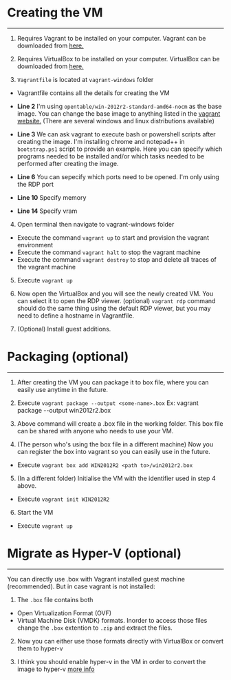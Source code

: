 # Creating the VM
---

1. Requires Vagrant to be installed on your computer. Vagrant can be downloaded
from [here.](https://www.vagrantup.com/)

2. Requires VirtualBox to be installed on your computer. VirtualBox can be
downloaded from [here.](https://www.virtualbox.org/)

3. `Vagrantfile` is located at `vagrant-windows` folder

- Vagrantfile contains all the details for creating the VM

- **Line 2** I'm using `opentable/win-2012r2-standard-amd64-nocm` as the base image. You can change the base image to anything listed in the [vagrant website.](https://app.vagrantup.com/boxes/search) (There are several windows and linux distributions available)

- **Line 3** We can ask vagrant to execute bash or powershell scripts after creating the image. I'm installing chrome and notepad++ in `bootstrap.ps1` script to provide an example. Here you can specify which programs needed to be installed and/or which tasks needed to be performed after creating the image.

- **Line 6** You can sepecify which ports need to be opened. I'm only using the RDP port

- **Line 10** Specify memory

- **Line 14** Specify vram

4. Open terminal then navigate to vagrant-windows folder

- Execute the command `vagrant up` to start and provision the vagrant environment
- Execute the command `vagrant halt` to stop the vagrant machine
- Execute the command `vagrant destroy` to stop and delete all traces of the vagrant machine

5. Execute `vagrant up`
6. Now open the VirtualBox and you will see the newly created VM. You can select it to open the RDP viewer.
(optional) `vagrant rdp` command should do the same thing using the default RDP viewer, but you may need to define a hostname in Vagrantfile.

7. (Optional) Install guest additions.

# Packaging (optional)
---

1. After creating the VM you can package it to box file, where you can easily use anytime in the future.

2. Execute `vagrant package --output <some-name>.box` Ex: vagrant package --output win2012r2.box

3. Above command will create a .box file in the working folder. 
This box file can be shared with anyone who needs to use your VM.

4. (The person who's using the box file in a different machine) 
Now you can register the box into vagrant so you can easily use in the future.

- Execute `vagrant box add WIN2012R2 <path to>/win2012r2.box`

5. (In a different folder) Initialise the VM with the identifier used in step 4 above.
- Execute `vagrant init WIN2012R2`

6. Start the VM

- Execute `vagrant up`

# Migrate as Hyper-V (optional)
---
You can directly use .box with Vagrant installed guest machine (recommended). 
But in case vagrant is not installed:

1. The `.box` file contains both
- Open Virtualization Format (OVF)
- Virtual Machine Disk (VMDK)
formats. Inorder to access those files change the `.box` extention to `.zip` and extract the files.

2. Now you can either use those formats directly with VirtualBox or convert them to hyper-v

3. I think you should enable hyper-v in the VM in order to convert the image to hyper-v
[more info](https://www.vagrantup.com/docs/hyperv/)
